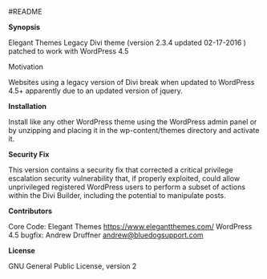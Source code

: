 #README

**Synopsis**

Elegant Themes Legacy Divi theme (version 2.3.4 updated 02-17-2016 ) patched to work with WordPress 4.5


Motivation

Websites using a legacy version of Divi break when updated to WordPress 4.5+ apparently due to an updated version of jquery.

**Installation**

Install like any other WordPress theme using the WordPress admin panel or by unzipping and placing it in the wp-content/themes directory and activate it.

**Security Fix**

This version contains a security fix that corrected a critical privilege escalation security vulnerability that, if properly exploited, could allow unprivileged registered WordPress users to perform a subset of actions within the Divi Builder, including the potential to manipulate posts.


**Contributors**


Core Code: Elegant Themes https://www.elegantthemes.com/
WordPress 4.5 bugfix: Andrew Druffner <andrew@bluedogsupport.com>

**License**

GNU General Public License, version 2
